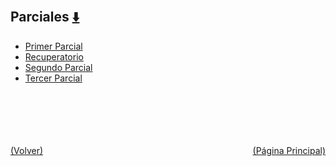 
<html>
<body>
<h2>Parciales <a href="https://downgit.github.io/#/home?url=https://github.com/Apuntes-FIUBA/Apuntes-Electronica/tree/main/82 - Física/8202 - Fisica II/Examenes/Parciales" style="font-size:20px">  ⬇️ </a></h2>
<ul>
    <li><a href="Primer Parcial">Primer Parcial</a></li>
    <li><a href="Recuperatorio">Recuperatorio</a></li>
    <li><a href="Segundo Parcial">Segundo Parcial</a></li>
    <li><a href="Tercer Parcial">Tercer Parcial</a></li>
</ul>
</body>
</html>






<br><br><br><br><br><a href="../" style="float: left">(Volver)</a> <a href="https://apuntes-fiuba.github.io/Apuntes-Electronica" style="float: right">(Página Principal)</a>
